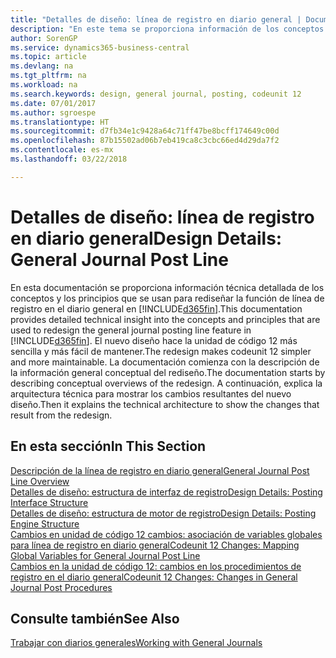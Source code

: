 ```yaml
---
title: "Detalles de diseño: línea de registro en diario general | Documentos de Microsoft"
description: "En este tema se proporciona información de los conceptos y los principios que se usan para rediseñar la función de línea de registro en el diario general en Business Central."
author: SorenGP
ms.service: dynamics365-business-central
ms.topic: article
ms.devlang: na
ms.tgt_pltfrm: na
ms.workload: na
ms.search.keywords: design, general journal, posting, codeunit 12
ms.date: 07/01/2017
ms.author: sgroespe
ms.translationtype: HT
ms.sourcegitcommit: d7fb34e1c9428a64c71ff47be8bcff174649c00d
ms.openlocfilehash: 87b15502ad06b7eb419ca8c3cbc66ed4d29da7f2
ms.contentlocale: es-mx
ms.lasthandoff: 03/22/2018

---
```

# <a name="design-details-general-journal-post-line"></a><span data-ttu-id="f328c-103">Detalles de diseño: línea de registro en diario general</span><span class="sxs-lookup"><span data-stu-id="f328c-103">Design Details: General Journal Post Line</span></span>
<span data-ttu-id="f328c-104">En esta documentación se proporciona información técnica detallada de los conceptos y los principios que se usan para rediseñar la función de línea de registro en el diario general en [!INCLUDE[d365fin](includes/d365fin_md.md)].</span><span class="sxs-lookup"><span data-stu-id="f328c-104">This documentation provides detailed technical insight into the concepts and principles that are used to redesign the general journal posting line feature in [!INCLUDE[d365fin](includes/d365fin_md.md)].</span></span> <span data-ttu-id="f328c-105">El nuevo diseño hace la unidad de código 12 más sencilla y más fácil de mantener.</span><span class="sxs-lookup"><span data-stu-id="f328c-105">The redesign makes codeunit 12 simpler and more maintainable.</span></span> <span data-ttu-id="f328c-106">La documentación comienza con la descripción de la información general conceptual del rediseño.</span><span class="sxs-lookup"><span data-stu-id="f328c-106">The documentation starts by describing conceptual overviews of the redesign.</span></span> <span data-ttu-id="f328c-107">A continuación, explica la arquitectura técnica para mostrar los cambios resultantes del nuevo diseño.</span><span class="sxs-lookup"><span data-stu-id="f328c-107">Then it explains the technical architecture to show the changes that result from the redesign.</span></span>  

## <a name="in-this-section"></a><span data-ttu-id="f328c-108">En esta sección</span><span class="sxs-lookup"><span data-stu-id="f328c-108">In This Section</span></span>  
[<span data-ttu-id="f328c-109">Descripción de la línea de registro en diario general</span><span class="sxs-lookup"><span data-stu-id="f328c-109">General Journal Post Line Overview</span></span>](design-details-general-journal-post-line-overview.md)  
[<span data-ttu-id="f328c-110">Detalles de diseño: estructura de interfaz de registro</span><span class="sxs-lookup"><span data-stu-id="f328c-110">Design Details: Posting Interface Structure</span></span>](design-details-posting-interface-structure.md)  
[<span data-ttu-id="f328c-111">Detalles de diseño: estructura de motor de registro</span><span class="sxs-lookup"><span data-stu-id="f328c-111">Design Details: Posting Engine Structure</span></span>](design-details-posting-engine-structure.md)  
[<span data-ttu-id="f328c-112">Cambios en unidad de código 12 cambios: asociación de variables globales para línea de registro en diario general</span><span class="sxs-lookup"><span data-stu-id="f328c-112">Codeunit 12 Changes: Mapping Global Variables for General Journal Post Line</span></span>](design-details-codeunit-12-changes-mapping-global-variables-for-general-journal-post-line.md)  
[<span data-ttu-id="f328c-113">Cambios en la unidad de código 12: cambios en los procedimientos de registro en el diario general</span><span class="sxs-lookup"><span data-stu-id="f328c-113">Codeunit 12 Changes: Changes in General Journal Post Procedures</span></span>](design-details-codeunit-12-changes-changes-in-general-journal-post-procedures.md)  

## <a name="see-also"></a><span data-ttu-id="f328c-114">Consulte también</span><span class="sxs-lookup"><span data-stu-id="f328c-114">See Also</span></span>  
[<span data-ttu-id="f328c-115">Trabajar con diarios generales</span><span class="sxs-lookup"><span data-stu-id="f328c-115">Working with General Journals</span></span>](ui-work-general-journals.md)

